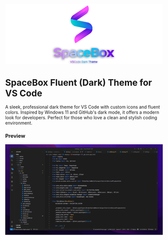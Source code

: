![SpaceBox Fluent Theme](https://github.com/amnweb/SpaceBox-Fluent-Theme/raw/HEAD/images/logo.png?raw=true&new=1) 

# SpaceBox Fluent (Dark) Theme for VS Code

A sleek, professional dark theme for VS Code with custom icons and fluent colors. Inspired by Windows 11 and GitHub's dark mode, it offers a modern look for developers. Perfect for those who love a clean and stylish coding environment.


### Preview

![SpaceBox Fluent Theme](https://github.com/amnweb/SpaceBox-Fluent-Theme/raw/main/images/preview-dark.png)